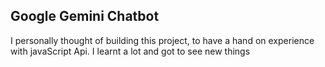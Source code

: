 ## Google Gemini Chatbot

I personally thought of building this project, to have a hand on experience with javaScript Api.
I learnt a lot and got to see new things
